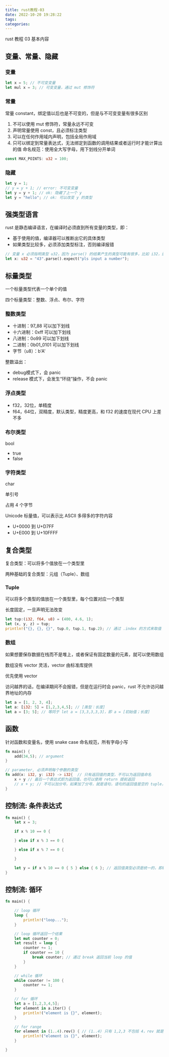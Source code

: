 ```yaml
---
title: rust教程-03
date: 2022-10-20 19:28:22
tags:
categories:
---
```


rust 教程 03 基本内容

<!--more-->

## 变量、常量、隐藏

### 变量

```rust
let x = 5; // 不可变变量
let mul x = 3; // 可变变量，通过 mut 修饰符
```

### 常量

常量 constant，绑定值以后也是不可变的，但是与不可变变量有很多区别
1. 不可以使用 mut 修饰符，常量永远不可变
2. 声明常量使用 const，且必须标注类型
3. 可以在任何作用域内声明，包括全局作用域
4. 只可以绑定到常量表达式，无法绑定到函数的调用结果或者运行时才能计算出的值
命名规范：使用全大写字母，用下划线分开单词

```rust
const MAX_POINTS: u32 = 100;
```

### 隐藏

```rust
let y = 1;
// y = y + 1; // error: 不可变变量
let y = y + 1; // ok: 隐藏了上一个 y
let y = "hello"; // ok: 可以改变 y 的类型
```

## 强类型语言

rust 是静态编译语言，在编译时必须直到所有变量的类型，即：

- 基于使用的值，编译器可以推断出它的具体类型
- 如果类型比较多，必须添加类型标注，否则编译报错

```rust
// 变量 x 必须指明类型 u32，因为 parse() 的结果产生的类型可能有很多，比如 i32，i64，u64 等等
let x: u32 = "43".parse().expect("pls input a number"); 
```

## 标量类型

一个标量类型代表一个单个的值

四个标量类型：整数、浮点、布尔、字符

### 整数类型

- 十进制：97_88 可以加下划线
- 十六进制：0xff 可以加下划线
- 八进制：0o99 可以加下划线
- 二进制：0b01_0101 可以加下划线
- 字节（u8）：b'A'

整数溢出：
- debug模式下，会 panic
- release 模式下，会发生“环绕”操作，不会 panic

### 浮点类型

- f32，32位，单精度
- f64，64位，双精度，默认类型，精度更高，和 f32 的速度在现代 CPU 上差不多

### 布尔类型

bool
- true
- false

### 字符类型

char

单引号

占用 4 个字节

Unicode 标量值，可以表示比 ASCII 多得多的字符内容
- U+0000 到 U+D7FF
- U+E000 到 U+10FFFF

## 复合类型

复合类型：可以将多个值放在一个类型里

两种基础的复合类型：元组（Tuple）、数组

### Tuple

可以将多个类型的值放在一个类型里，每个位置对应一个类型

长度固定，一旦声明无法改变

```rust
let tup:(i32, f64, u8) = (400, 4.6, 1); 
let (x, y, z) = tup;
println!("{}, {}, {}", tup.0, tup.1, tup.2); // 通过 .index 的方式来取值
```

### 数组

如果想要保存数据在栈而不是堆上，或者保证有固定数量的元素，就可以使用数组

数组没有 vector 灵活，vector 由标准库提供

优先使用 vector

访问越界的话，在编译期间不会报错，但是在运行时会 panic，rust 不允许访问越界地址的内存

```rust
let a = [1, 2, 3, 4];
let a: [i32: 5] = [1,2,3,4,5]; // [类型：长度]
let a = [3; 5]; // 等同于 let a = [3,3,3,3,3]，即 a = [初始值；长度]
```

## 函数

针对函数和变量名，使用 snake case 命名规范，所有字母小写

```rust
fn main() {
    add(34,5); // argument
}

// parameter, 必须声明每个参数的类型
fn add(x: i32, y: i32) -> i32{  // 只有返回值的类型，不可以为返回值命名
    x + y // 最后一个表达式即为返回值，也可以使用 return 提前返回
    // x + y; // 不可以加分号，如果加了分号，就是语句，语句的返回值是空的 tuple，即 () 
}
```

## 控制流: 条件表达式

```rust
fn main() {
    let x = 3;

    if x % 10 == 0 {

    } else if x % 3 == 0 {

    } else if x % 7 == 0 {

    }

    let y = if x % 10 == 0 { 5 } else { 6 }; // 返回值类型必须是统一的，即编译期间能够确定类型
}
```

## 控制流: 循环

```rust
fn main() {

    // loop 循环
    loop {
        println!("loop...");
    }

    // loop 循环返回一个结果
    let mut counter = 0;
    let result = loop {
        counter += 1;
        if counter == 10 {
            break counter; // 通过 break 返回当前 loop 的值
        }
    }

    // while 循环
    while counter != 100 {
        counter += 1;
    }

    // for 循环
    let a = [1,2,3,4,5];
    for element in a.iter() {
        println!("element is {}", element);
    }

    // for range
    for element in (1..4).rev() { // (1..4) 只有 1,2,3 不包括 4，rev 就是反转一下
        println!("element is {}", element);
    }

}
```
